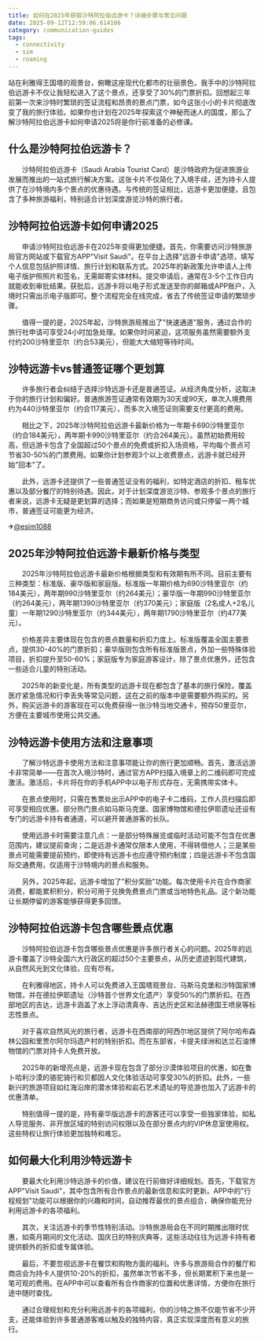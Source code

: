 ```yaml
---
title: 如何在2025年获取沙特阿拉伯远游卡？详细步骤与常见问题
date: 2025-09-12T12:59:06.614106
category: communication-guides
tags:
  - connectivity
  - sim
  - roaming
---
```


站在利雅得王国塔的观景台，俯瞰这座现代化都市的壮丽景色，我手中的沙特阿拉伯远游卡不仅让我轻松进入了这个景点，还享受了30%的门票折扣。回想起三年前第一次来沙特时繁琐的签证流程和昂贵的景点门票，如今这张小小的卡片彻底改变了我的旅行体验。如果你也计划在2025年探索这个神秘而迷人的国度，那么了解沙特阿拉伯远游卡如何申请2025将是你行前准备的必修课。

## 什么是沙特阿拉伯远游卡？

　　沙特阿拉伯远游卡（Saudi Arabia Tourist Card）是沙特政府为促进旅游业发展而推出的一站式旅行解决方案。这张卡片不仅简化了入境手续，还为持卡人提供了在沙特境内多个景点的优惠待遇。与传统的签证相比，远游卡更加便捷，且包含了多种旅游福利，特别适合计划深度游览沙特的旅行者。

## 沙特阿拉伯远游卡如何申请2025

　　申请沙特阿拉伯远游卡在2025年变得更加便捷。首先，你需要访问沙特旅游局官方网站或下载官方APP"Visit Saudi"。在平台上选择"远游卡申请"选项，填写个人信息包括护照详情、旅行计划和联系方式。2025年的新政策允许申请人上传电子版护照照片和签名，无需邮寄实体材料。提交申请后，通常在3-5个工作日内就能收到审批结果。获批后，远游卡将以电子形式发送至你的邮箱或APP账户，入境时只需出示电子版即可。整个流程完全在线完成，省去了传统签证申请的繁琐步骤。

　　值得一提的是，2025年起，沙特旅游局推出了"快速通道"服务，通过合作的旅行社申请可享受24小时加急处理。如果你时间紧迫，这项服务虽然需要额外支付约200沙特里亚尔（约合53美元），但能大大缩短等待时间。

## 沙特远游卡vs普通签证哪个更划算

　　许多旅行者会纠结于选择沙特远游卡还是普通签证。从经济角度分析，这取决于你的旅行计划和偏好。普通旅游签证通常有效期为30天或90天，单次入境费用约为440沙特里亚尔（约合117美元），而多次入境签证则需要支付更高的费用。

　　相比之下，2025年沙特阿拉伯远游卡最新价格为一年期卡690沙特里亚尔（约合184美元），两年期卡990沙特里亚尔（约合264美元）。虽然初始费用较高，但远游卡包含了全国超过50个景点的免费或折扣入场资格，平均每个景点可节省30-50%的门票费用。如果你计划参观3个以上收费景点，远游卡就已经开始"回本"了。

　　此外，远游卡还提供了一些普通签证没有的福利，如特定酒店的折扣、租车优惠以及部分餐厅的特别待遇。因此，对于计划深度游览沙特、参观多个景点的旅行者来说，远游卡无疑是更划算的选择；而如果是短期商务访问或只停留一两个城市，普通签证可能更为经济。

✈[@esim1088](https://t.me/s/esim1088)

## 2025年沙特阿拉伯远游卡最新价格与类型

　　2025年沙特阿拉伯远游卡最新价格根据类型和有效期有所不同。目前主要有三种类型：标准版、豪华版和家庭版。标准版一年期价格为690沙特里亚尔（约184美元），两年期990沙特里亚尔（约264美元）；豪华版一年期990沙特里亚尔（约264美元），两年期1390沙特里亚尔（约370美元）；家庭版（2名成人+2名儿童）一年期1290沙特里亚尔（约344美元），两年期1790沙特里亚尔（约477美元）。

　　价格差异主要体现在包含的景点数量和折扣力度上。标准版覆盖全国主要景点，提供30-40%的门票折扣；豪华版则包含所有标准版景点，外加一些特殊体验项目，折扣提升至50-60%；家庭版专为家庭游客设计，除了景点优惠外，还包含一些适合儿童的特别活动。

　　2025年的新变化是，所有类型的远游卡现在都包含了基本的旅行保险，覆盖医疗紧急情况和行李丢失等常见问题，这在之前的版本中是需要额外购买的。另外，购买远游卡的游客现在可以免费获得一张沙特当地交通卡，预存50里亚尔，方便在主要城市使用公共交通。

## 沙特远游卡使用方法和注意事项

　　了解沙特远游卡使用方法和注意事项能让你的旅行更加顺畅。首先，激活远游卡非常简单——在首次入境沙特时，通过官方APP扫描入境章上的二维码即可完成激活。激活后，卡片将在你的手机APP中以电子形式存在，无需携带实体卡。

　　在景点使用时，只需在售票处出示APP中的电子卡二维码，工作人员扫描后即可享受相应优惠。部分热门景点如马斯马克堡、国家博物馆和德拉伊耶遗址还设有专门的远游卡持有者通道，可以避开普通游客的长队。

　　使用远游卡时需要注意几点：一是部分特殊展览或临时活动可能不包含在优惠范围内，建议提前查询；二是远游卡通常仅限本人使用，不得转借他人；三是某些景点可能需要提前预约，即使持有远游卡也应遵守预约制度；四是远游卡不包含国际交通费用，仅适用于沙特境内的景点和服务。

　　另外，2025年起，远游卡增加了"积分奖励"功能。每次使用卡片在合作商家消费，都能累积积分，积分可用于兑换免费景点门票或当地特色礼品。这个新功能让长期停留的游客能够获得更多回馈。

## 沙特阿拉伯远游卡包含哪些景点优惠

　　沙特阿拉伯远游卡包含哪些景点优惠是许多旅行者关心的问题。2025年的远游卡覆盖了沙特全国六大行政区的超过50个主要景点，从历史遗迹到现代建筑，从自然风光到文化体验，应有尽有。

　　在利雅得地区，持卡人可以免费进入王国塔观景台、马斯马克堡和沙特国家博物馆，并在德拉伊耶遗址（沙特首个世界文化遗产）享受50%的门票折扣。在西部地区的吉达，远游卡涵盖了水上浮动清真寺、吉达历史区和法赫德国王喷泉等标志性景点。

　　对于喜欢自然风光的旅行者，远游卡在西南部的阿西尔地区提供了阿尔哈布森林公园和里贾尔阿尔玛遗产村的特别折扣。而在东部省，卡提夫绿洲和达兰石油博物馆的门票对持卡人免费开放。

　　2025年的新增亮点是，远游卡现在包含了部分沙漠体验项目的优惠，如在鲁卜哈利沙漠的骆驼骑行和贝都因人文化体验活动可享受30%的折扣。此外，一些新兴的旅游项目如红海沿岸的潜水体验和岩石艺术遗址的导览游也加入了远游卡的优惠清单。

　　特别值得一提的是，持有豪华版远游卡的游客还可以享受一些独家体验，如私人导览服务、非开放区域的特别访问权限以及在部分景点内的VIP休息室使用权。这些特权让旅行体验更加独特和难忘。

## 如何最大化利用沙特远游卡

　　要最大化利用沙特远游卡的价值，建议在行前做好详细规划。首先，下载官方APP"Visit Saudi"，其中包含所有合作景点的最新信息和实时更新。APP中的"行程规划"功能可以根据你的兴趣和时间，自动推荐最优的景点组合，确保你能充分利用远游卡的各项福利。

　　其次，关注远游卡的季节性特别活动。沙特旅游局会在不同时期推出限时优惠，如斋月期间的文化活动、国庆日的特别庆典等，这些活动往往为远游卡持有者提供额外的折扣或专属体验。

　　最后，不要忽视远游卡在餐饮和购物方面的福利。许多与旅游局合作的餐厅和商店会为持卡人提供10-20%的折扣，虽然单次节省不多，但长期累积下来也是一笔可观的费用。在APP中可以查看所有合作商家的位置和优惠详情，方便你在旅行途中随时查找。

　　通过合理规划和充分利用远游卡的各项福利，你的沙特之旅不仅能节省不少开支，还能体验到许多普通游客难以触及的独特内容，真正实现深度而有意义的旅行。